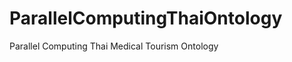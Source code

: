 ParallelComputingThaiOntology
=============================

Parallel Computing Thai Medical Tourism Ontology